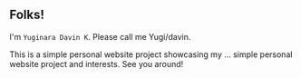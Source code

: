 ## Folks!
I'm `Yuginara Davin K`. Please call me Yugi/davin.

This is a simple personal website project showcasing my ... simple personal website project and interests.
See you around!

<!---
Yugicchi/Yugicchi is a ✨ special ✨ repository because its `README.md` (this file) appears on your GitHub profile.
You can click the Preview link to take a look at your changes.
--->
